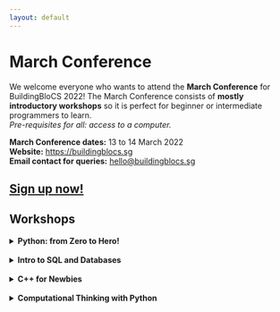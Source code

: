 ```yaml
---
layout: default
---
```

# March Conference

We welcome everyone who wants to attend the **March Conference** for BuildingBloCS 2022! The March Conference consists of **mostly introductory workshops** so it is perfect for beginner or intermediate programmers to learn.  
*Pre-requisites for all: access to a computer.*

**March Conference dates:** 13 to 14 March 2022  
**Website:** https://buildingblocs.sg  
**Email contact for queries:** hello@buildingblocs.sg  

## <a class="btn" href="https://docs.google.com/forms/d/e/1FAIpQLScIBFZA6JRs56xcHOCJ6sif5OgACL_ck3W8Fo75CrnB3ixGjg/viewform">Sign up now!</a>

## Workshops

<details> 
<summary> <b>Python: from Zero to Hero!</b> </summary>
<b>Date:</b> Sunday, 13 March 2022  
<br><b>Time:</b> [GMT +8] 3pm to 5.30pm, [GMT +9] 4pm to 6.30pm  
<br><b>Description:</b> This workshop will introduce the basics of Python including functions, comparison operators, loops, conditional statements and basic knowledge on tuples, lists and strings.  
</details>
<br>
<details>
<summary> <b>Intro to SQL and Databases</b> </summary>
<b>Date:</b> Sunday, 13 March 2022
<br><b>Time:</b> [GMT +8] 8pm to 10pm, [GMT +9] 9pm to 11pm
<br><b>Description:</b> This workshop will introduce the basics of databases, more specifically relational (SQL) databases, and learn how to understand and apply basic CRUD database operations.
<br><b>Additional Pre-requisites:</b> Basic knowledge in Python. Unfortunately, Chromebooks will not be supported
</details>
<br>
<details>
<summary> <b>C++ for Newbies</b> </summary>
<b>Date:</b> Monday, 14 March 2022
<br><b>Time:</b> [GMT +8] 1.30pm to 4pm, [GMT +9] 2.30pm to 5pm
<br><b>Description:</b> Complete introduction to programming using the basics of C++ (i.e. Data types, Loops, etc.)
</details>
<br>
<details>
<summary> <b>Computational Thinking with Python</b> </summary>
<b>Date:</b> Monday, 14 March 2022
<br><b>Time:</b> [GMT +8] 8pm to 10.30pm, [GMT +9] 9pm to 11.30pm
<br><b>Description:</b> This workshop will help students from various backgrounds to understand the overarching idea of computational thinking and the 4 different cornerstones of it - decomposition, pattern recognition, abstraction and algorithms in a fun and engaging way. At the end, there will be a competition where students will compete against one another.
<br><b>Additional Pre-requisites:</b> Basic knowledge in Python
</details>


